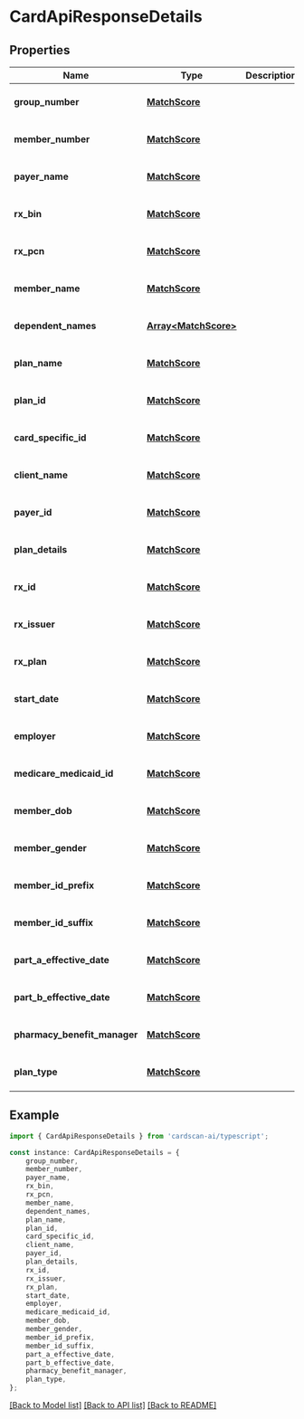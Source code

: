 # CardApiResponseDetails


## Properties

Name | Type | Description | Notes
------------ | ------------- | ------------- | -------------
**group_number** | [**MatchScore**](MatchScore.md) |  | [optional] [default to undefined]
**member_number** | [**MatchScore**](MatchScore.md) |  | [optional] [default to undefined]
**payer_name** | [**MatchScore**](MatchScore.md) |  | [optional] [default to undefined]
**rx_bin** | [**MatchScore**](MatchScore.md) |  | [optional] [default to undefined]
**rx_pcn** | [**MatchScore**](MatchScore.md) |  | [optional] [default to undefined]
**member_name** | [**MatchScore**](MatchScore.md) |  | [optional] [default to undefined]
**dependent_names** | [**Array&lt;MatchScore&gt;**](MatchScore.md) |  | [optional] [default to undefined]
**plan_name** | [**MatchScore**](MatchScore.md) |  | [optional] [default to undefined]
**plan_id** | [**MatchScore**](MatchScore.md) |  | [optional] [default to undefined]
**card_specific_id** | [**MatchScore**](MatchScore.md) |  | [optional] [default to undefined]
**client_name** | [**MatchScore**](MatchScore.md) |  | [optional] [default to undefined]
**payer_id** | [**MatchScore**](MatchScore.md) |  | [optional] [default to undefined]
**plan_details** | [**MatchScore**](MatchScore.md) |  | [optional] [default to undefined]
**rx_id** | [**MatchScore**](MatchScore.md) |  | [optional] [default to undefined]
**rx_issuer** | [**MatchScore**](MatchScore.md) |  | [optional] [default to undefined]
**rx_plan** | [**MatchScore**](MatchScore.md) |  | [optional] [default to undefined]
**start_date** | [**MatchScore**](MatchScore.md) |  | [optional] [default to undefined]
**employer** | [**MatchScore**](MatchScore.md) |  | [optional] [default to undefined]
**medicare_medicaid_id** | [**MatchScore**](MatchScore.md) |  | [optional] [default to undefined]
**member_dob** | [**MatchScore**](MatchScore.md) |  | [optional] [default to undefined]
**member_gender** | [**MatchScore**](MatchScore.md) |  | [optional] [default to undefined]
**member_id_prefix** | [**MatchScore**](MatchScore.md) |  | [optional] [default to undefined]
**member_id_suffix** | [**MatchScore**](MatchScore.md) |  | [optional] [default to undefined]
**part_a_effective_date** | [**MatchScore**](MatchScore.md) |  | [optional] [default to undefined]
**part_b_effective_date** | [**MatchScore**](MatchScore.md) |  | [optional] [default to undefined]
**pharmacy_benefit_manager** | [**MatchScore**](MatchScore.md) |  | [optional] [default to undefined]
**plan_type** | [**MatchScore**](MatchScore.md) |  | [optional] [default to undefined]

## Example

```typescript
import { CardApiResponseDetails } from 'cardscan-ai/typescript';

const instance: CardApiResponseDetails = {
    group_number,
    member_number,
    payer_name,
    rx_bin,
    rx_pcn,
    member_name,
    dependent_names,
    plan_name,
    plan_id,
    card_specific_id,
    client_name,
    payer_id,
    plan_details,
    rx_id,
    rx_issuer,
    rx_plan,
    start_date,
    employer,
    medicare_medicaid_id,
    member_dob,
    member_gender,
    member_id_prefix,
    member_id_suffix,
    part_a_effective_date,
    part_b_effective_date,
    pharmacy_benefit_manager,
    plan_type,
};
```

[[Back to Model list]](../README.md#documentation-for-models) [[Back to API list]](../README.md#documentation-for-api-endpoints) [[Back to README]](../README.md)
